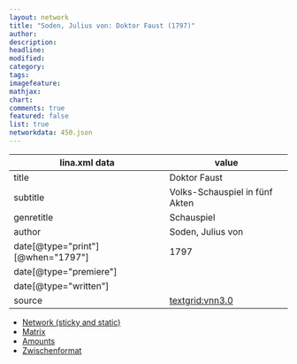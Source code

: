 ```yaml
---
layout: network
title: "Soden, Julius von: Doktor Faust (1797)"
author:
description:
headline:
modified:
category:
tags:
imagefeature: 
mathjax: 
chart: 
comments: true
featured: false
list: true
networkdata: 450.json
---
```

lina.xml data  | value
------------- | -------------
title|Doktor Faust
subtitle|Volks-Schauspiel in fünf Akten
genretitle|Schauspiel
author|Soden, Julius von
date[@type="print"][@when="1797"]|1797
date[@type="premiere"]|
date[@type="written"]|
source|[textgrid:vnn3.0](https://textgridlab.org/1.0/tgcrud-public/rest/textgrid:vnn3.0/data)



* [Network (sticky and static)](/network450)
* [Matrix](/matrix450)
* [Amounts](/amount450)
* [Zwischenformat](/lina450 )

